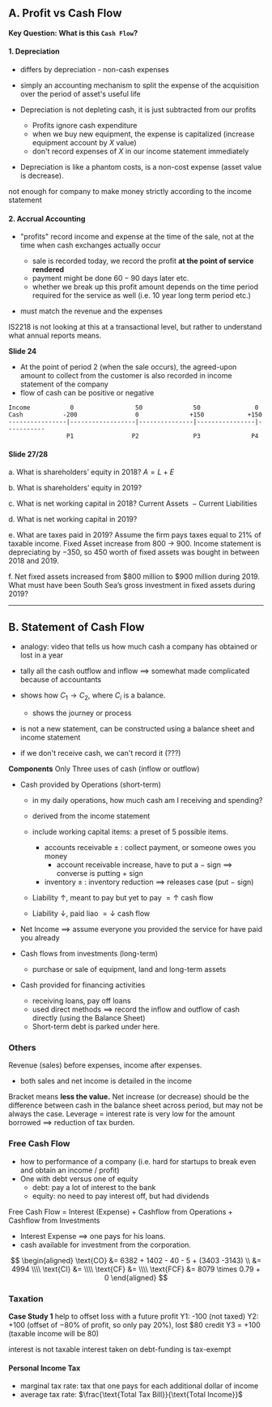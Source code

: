 ## A. Profit vs Cash Flow
**Key Question: What is this `Cash Flow`?**
#### 1. Depreciation
- differs by depreciation - non-cash expenses
- simply an accounting mechanism to split the expense of the acquisition over the period of asset's useful life
- Depreciation is not depleting cash, it is just subtracted from our profits
	- Profits ignore cash expenditure
	- when we buy new equipment, the expense is capitalized (increase equipment account by $X$ value)
	- don't record expenses of $X$ in our income statement immediately

- Depreciation is like a phantom costs, is a non-cost expense (asset value is decrease).

not enough for company to make money strictly according to the income statement
#### 2. Accrual Accounting
- "profits" record income and expense at the time of the sale, not at the time when cash exchanges actually occur
	- sale is recorded today, we record the profit **at the point of service rendered**
	- payment might be done $60 - 90$ days later etc.
	- whether we break up this profit amount depends on the time period required for the service as well (i.e. 10 year long term period etc.)

- must match the revenue and the expenses

IS2218 is not looking at this at a transactional level, but rather to understand what annual reports means.

**Slide 24**
- At the point of period 2 (when the sale occurs), the agreed-upon amount to collect from the customer is also recorded in income statement of the company
- flow of cash can be positive or negative
```
Income           0                 50              50               0
Cash           -200                0              +150            +150
----------------|------------------|---------------|----------------|-----------
				P1                P2               P3              P4
```

#### Slide 27/28
a. What is shareholders’ equity in 2018? 
$A = L + E$

b. What is shareholders’ equity in 2019? 

c. What is net working capital in 2018? 
$\text{Current Assets } - \text{Current Liabilities}$

d. What is net working capital in 2019?


e. What are taxes paid in 2019? Assume the firm pays taxes equal to 21% of taxable income.
Fixed Asset increase from 800 $\to$ 900. Income statement is depreciating by $-350$, so $450$ worth of fixed assets was bought in between 2018 and 2019.

f. Net fixed assets increased from $800 million to $900 million during 2019. What must have been South Sea’s gross investment in fixed assets during 2019?

--- 
## B. Statement of Cash Flow
- analogy: video that tells us how much cash a company has obtained or lost in a year
- tally all the cash outflow and inflow $\implies$ somewhat made complicated because of accountants
- shows how $C_1 \to C_2$, where $C_i$ is a balance.
	- shows the journey or process

- is not a new statement, can be constructed using a balance sheet and income statement

- if we don't receive cash, we can't record it (???)

**Components**
Only Three uses of cash (inflow or outflow)
- Cash provided by Operations (short-term)
	- in my daily operations, how much cash am I receiving and spending?
	- derived from the income statement
	- include working capital items: a preset of $5$ possible items.
		- accounts receivable $\pm$ : collect payment, or someone owes you money
			- account receivable increase, have to put a $-$ sign $\implies$ converse is putting $+$ sign
		- inventory $\pm$ : inventory reduction $\implies$ releases case (put $-$ sign)

	- Liability $\uparrow$, meant to pay but yet to pay $= \uparrow$ cash flow
	- Liability $\downarrow$, paid liao $= \downarrow$ cash flow

- Net Income $\implies$ assume everyone you provided the service for have paid you already

- Cash flows from investments (long-term)
	- purchase or sale of equipment, land and long-term assets

- Cash provided for financing activities
	- receiving loans, pay off loans
	- used direct methods $\implies$ record the inflow and outflow of cash directly (using the Balance Sheet) 
	- Short-term debt is parked under here.

### Others
Revenue (sales) before expenses, income after expenses.
- both sales and net income is detailed in the income

Bracket means **less the value.**
Net increase (or decrease) should be the difference between cash in the balance sheet across period, but may not be always the case.
Leverage = interest rate is very low for the amount borrowed $\implies$ reduction of tax burden.

### Free Cash Flow
- how to performance of a company (i.e. hard for startups to break even and obtain an income / profit)
- One with debt versus one of equity
	- debt: pay a lot of interest to the bank
	- equity: no need to pay interest off, but had dividends

Free Cash Flow = Interest (Expense) + Cashflow from Operations + Cashflow from Investments
- Interest Expense $\implies$ one pays for his loans.
- cash available for investment from the corporation.

$$
\begin{aligned}
\text{CO} &= 6382 + 1402 - 40 - 5 + (3403 -3143) \\
&= 4994 \\\\
\text{CI} &= \\\\
\text{CF} &= \\\\
\text{FCF} &= 8079 \times 0.79 + 0 
\end{aligned}
$$
### Taxation
**Case Study 1**
help to offset loss with a future profit
Y1: -100 (not taxed)
Y2: +100 (offset of $-80$% of profit, so only pay $20$%), lost $80 credit
Y3 = +100 (taxable income will be $80$)

interest is not taxable
interest taken on debt-funding is tax-exempt

#### Personal Income Tax
- marginal tax rate: tax that one pays for each additional dollar of income
- average tax rate: $\frac{\text{Total Tax Bill}}{\text{Total Income}}$

